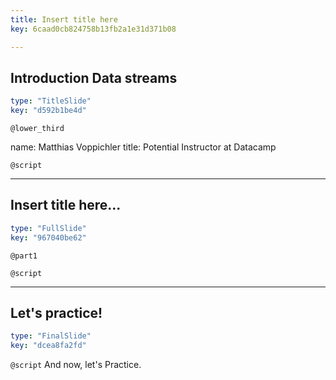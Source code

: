```yaml
---
title: Insert title here
key: 6caad0cb824758b13fb2a1e31d371b08

---
```

## Introduction Data streams

```yaml
type: "TitleSlide"
key: "d592b1be4d"
```

`@lower_third`

name: Matthias Voppichler
title: Potential Instructor at Datacamp


`@script`



---
## Insert title here...

```yaml
type: "FullSlide"
key: "967040be62"
```

`@part1`



`@script`



---
## Let's practice!

```yaml
type: "FinalSlide"
key: "dcea8fa2fd"
```

`@script`
And now, let's Practice.


